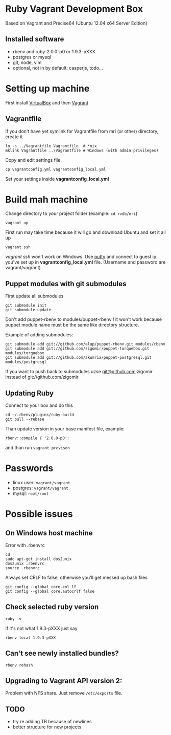 # Ruby Vagrant Development Box

Based on Vagrant and Precise64 (Ubuntu 12.04 x64 Server Edition)

## Installed software

* rbenv and ruby-2.0.0-p0 or 1.9.3-pXXX
* postgres or mysql
* git, node, vim
* optional, not in by default: casperjs, todo...

# Setting up machine

First install [VirtualBox](https://www.virtualbox.org/) and then [Vagrant](http://www.vagrantup.com/)

## Vagrantfile

If you don't have yet symlink for Vagrantfile from mri (or other) directory, create it

    ln -s ../Vagrantfile Vagrantfile  # *nix
    mklink Vagrantfile ..\Vagrantfile # Windows (with admin privileges)

Copy and edit settings file

	cp vagrantconfig.yml vagrantconfig_local.yml

Set your settings inside **vagrantconfig_local.yml**


# Build mah machine
Change directory to your project folder (example: `cd rvdb/mri`)

    vagrant up

First run may take time because it will go and download Ubuntu and set it all up

    vagrant ssh
    
*vagrant ssh* won't work on Windows. Use [putty](http://www.chiark.greenend.org.uk/~sgtatham/putty/download.html) 
and connect to guest ip you've set up in **vagrantconfig_local.yml** file. (Username and password are vagrant/vagrant)

## Puppet modules with git submodules

First update all submodules

    git submodule init
    git submodule update

Don't add puppet-rbenv to modules/puppet-rbenv ! it won't work because puppet module name must be the same like directory structure.

Example of adding submodules:

    git submodule add git://github.com/alup/puppet-rbenv.git modules/rbenv
    git submodule add git://github.com/zigomir/puppet-torquebox.git modules/torquebox
    git submodule add git://github.com/akumria/puppet-postgresql.git modules/postgresql

If you want to push back to submodules uzse git@github.com:zigomir instead of git://github.com/zigomir

## Updating Ruby

Connect to your box and do this

	cd ~/.rbenv/plugins/ruby-build
	git pull --rebase

Than update version in your base manifest file, example:

	rbenv::compile { '2.0.0-p0':

and than run `vagrant provison`

# Passwords

- linux user: `vagrant/vagrant`
- postgres: `vagrant/vagrant`
- mysql: `root/root`

# Possible issues

## On Windows host machine
Error with .rbenvrc

    cd
	sudo apt-get install dos2unix
    dos2unix .rbenvrc
    source .rbenvrc

Always set CRLF to false, otherwise you'll get messed up bash files

	git config --global core.eol lf
	git config --global core.autocrlf false

## Check selected ruby version

    ruby -v

If it's not what 1.9.3-pXXX just say

    rbenv local 1.9.3-pXXX

## Can't see newly installed bundles?

    rbenv rehash

## Upgrading to Vagrant API version 2:

Problem with NFS share. Just remove `/etc/exports` file.

## TODO

- try re adding TB because of newlines
- better structure for new projects
